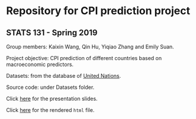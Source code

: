 # Repository for CPI prediction project
## STATS 131 - Spring 2019

Group members: Kaixin Wang, Qin Hu, Yiqiao Zhang and Emily Suan.

Project objective: CPI prediction of different countries based on macroeconomic predictors.

Datasets: from the database of [United Nations](http://data.un.org/).

Source code: under Datasets folder.

Click [here](https://github.com/kaixin-wang/STATS131-CPIPrediction/blob/master/Project%20Slides.pdf) for the presentation slides.

Click [here](https://github.com/kaixin-wang/STATS131-CPIPrediction/blob/master/STATS131-GroupProject.html) for the rendered `html` file.
